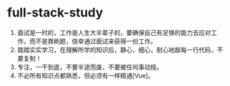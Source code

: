 # full-stack-study
1. 面试是一时的，工作是人生大半辈子的，要确保自己有足够的能力去应对工作，而不是靠刷题，侥幸通过面试来获得一份工作。
2. 踏踏实实学习，在理解所学的知识后，静心，细心，耐心地敲每一行代码，不要复制！
3. 专注，一干到底，不要半途而废，不要被任何事动摇。
4. 不必所有知识点都熟悉，但必须有一样精通[Vue]。

